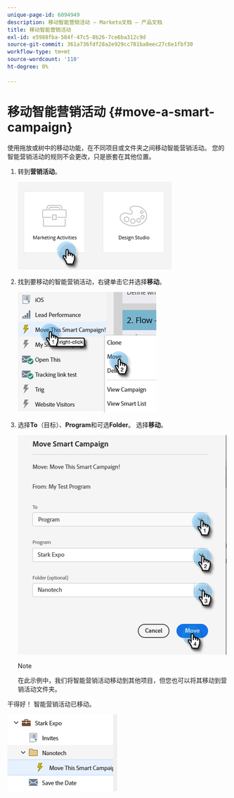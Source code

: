 ```yaml
---
unique-page-id: 6094949
description: 移动智能营销活动 — Marketo文档 — 产品文档
title: 移动智能营销活动
exl-id: e5988fba-584f-47c5-8b26-7ce6ba312c9d
source-git-commit: 361a736fdf28a2e929cc781ba8eec27c6e1fbf30
workflow-type: tm+mt
source-wordcount: '110'
ht-degree: 0%

---
```


# 移动智能营销活动 {#move-a-smart-campaign}

使用拖放或树中的移动功能，在不同项目或文件夹之间移动智能营销活动。 您的智能营销活动的规则不会更改，只是嵌套在其他位置。

1. 转到&#x200B;**营销活动**。

   ![](assets/move-a-smart-campaign-1.png)

1. 找到要移动的智能营销活动，右键单击它并选择&#x200B;**移动**。

   ![](assets/move-a-smart-campaign-2.png)

1. 选择&#x200B;**To**（目标）、**Program**&#x200B;和可选&#x200B;**Folder**。 选择&#x200B;**移动**。

   ![](assets/move-a-smart-campaign-3.png)

   >[!NOTE]
   >
   >在此示例中，我们将智能营销活动移动到其他项目，但您也可以将其移动到营销活动文件夹。

干得好！ 智能营销活动已移动。

![](assets/move-a-smart-campaign-4.png)
